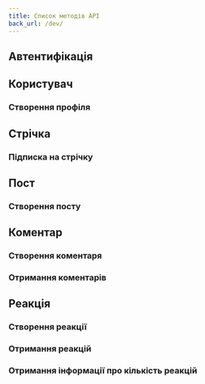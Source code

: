 ```yaml
---
title: Список методів API
back_url: /dev/
---
```


## Автентифікація

## Користувач

### Створення профіля

## Стрічка

### Підписка на стрічку

## Пост

### Створення посту

## Коментар

### Створення коментаря

### Отримання коментарів

## Реакція

### Створення реакції

### Отримання реакцій

### Отримання інформації про кількість реакцій
